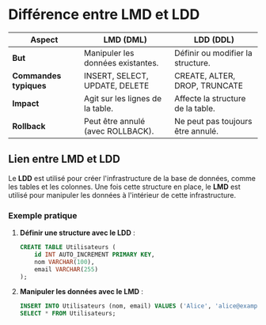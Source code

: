 # Différence entre LMD et LDD

| **Aspect**              | **LMD (DML)**                         | **LDD (DDL)**                       |
|--------------------------|----------------------------------------|--------------------------------------|
| **But**                 | Manipuler les données existantes.      | Définir ou modifier la structure.    |
| **Commandes typiques**  | INSERT, SELECT, UPDATE, DELETE         | CREATE, ALTER, DROP, TRUNCATE        |
| **Impact**              | Agit sur les lignes de la table.       | Affecte la structure de la table.    |
| **Rollback**            | Peut être annulé (avec ROLLBACK).      | Ne peut pas toujours être annulé.    |

## Lien entre LMD et LDD

Le **LDD** est utilisé pour créer l'infrastructure de la base de données, comme les tables et les colonnes. Une fois cette structure en place, le **LMD** est utilisé pour manipuler les données à l'intérieur de cette infrastructure.

### Exemple pratique
1. **Définir une structure avec le LDD** :
    ```sql
    CREATE TABLE Utilisateurs (
        id INT AUTO_INCREMENT PRIMARY KEY,
        nom VARCHAR(100),
        email VARCHAR(255)
    );
    ```

2. **Manipuler les données avec le LMD** :
    ```sql
    INSERT INTO Utilisateurs (nom, email) VALUES ('Alice', 'alice@example.com');
    SELECT * FROM Utilisateurs;
    ```

